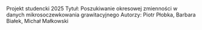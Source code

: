 Projekt studencki 2025
Tytuł: Poszukiwanie okresowej zmienności w danych mikrosoczewkowania grawitacyjnego
Autorzy: Piotr Płobka, Barbara Białek, Michał Małkowski

